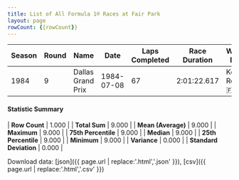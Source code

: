 ```yaml
---
title: List of All Formula 1® Races at Fair Park
layout: page
rowCount: {{rowCount}}
---
```


| Season | Round | Name | Date | Laps Completed | Race Duration | Winning Driver | Winning Constructor |
|--|--|--|--|--|--|--|--|
| 1984 | 9 | Dallas Grand Prix | 1984-07-08 | 67 | 2:01:22.617 | Keke Rosberg 🇫🇮 | Williams 🇬🇧 |

#### Statistic Summary

| **Row Count** | 1.000 |
| **Total Sum** | 9.000 |
| **Mean (Average)** | 9.000 |
| **Maximum** | 9.000 |
| **75th Percentile** | 9.000 |
| **Median** | 9.000 |
| **25th Percentile** | 9.000 |
| **Minimum** | 9.000 |
| **Variance** | 0.000 |
| **Standard Deviation** | 0.000 |

Download data: [json]({{ page.url | replace:'.html','.json' }}), [csv]({{ page.url | replace:'.html','.csv' }})
